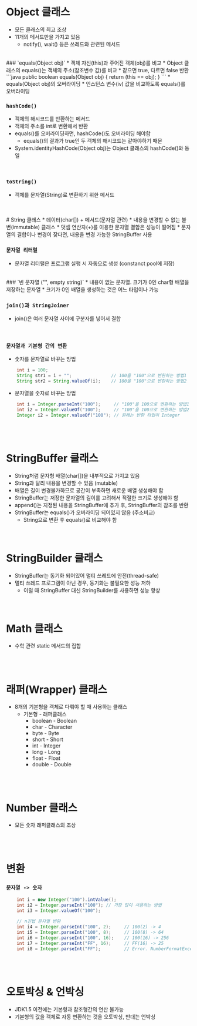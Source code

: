 # Object 클래스
* 모든 클래스의 최고 조상
* 11개의 메서드만을 가지고 있음
  * notify(), wait() 등은 쓰레드와 관련된 메서드  
<br>
### `equals(Object obj)`
* 객체 자신(this)과 주어진 객체(obj)를 비교
* Object 클래스의 equals()는 객체의 주소(참조변수 값)를 비교
* 같으면 true, 다르면 false 반환
```java
    public boolean equals(Object obj) {
        return (this == obj);
    }
```
* equals(Object obj)의 오버라이딩
  * 인스턴스 변수(iv) 값을 비교하도록 equals()를 오버라이딩  
<br/>

### `hashCode()`
* 객체의 해시코드를 반환하는 메서드
* 객체의 주소를 int로 변환해서 반환
* equals()를 오버라이딩하면, hashCode()도 오버라이딩 해야함
  * equals()의 결과가 true인 두 객체의 해시코드는 같아야하기 때문
* System.identityHashCode(Object obj)는 Object 클래스의 hashCode()와 동일  

<br/>

### `toString()`
* 객체를 문자열(String)로 변환하기 위한 메서드
<br/>
<br/>
# String 클래스
* 데이터(char[]) + 메서드(문자열 관련)
* 내용을 변경할 수 없는 불변(immutable) 클래스
* 덧셈 연산자(+)를 이용한 문자열 결합은 성능이 떨어짐
* 문자열의 결합이나 변경이 잦다면, 내용을 변경 가능한 StringBuffer 사용

### `문자열 리터럴`
* 문자열 리터럴은 프로그램 실행 시 자동으로 생성 (constanct pool에 저장)  
<br/>
### `빈 문자열 ("", empty string)`
* 내용이 없는 문자열. 크기가 0인 char형 배열을 저장하는 문자열
* 크기가 0인 배열을 생성하는 것은 어느 타입이나 가능  
 <br/>

### `join()과 StringJoiner` 
* join()은 여러 문자열 사이에 구분자를 넣어서 결합  
<br/>

### `문자열과 기본형 간의 변환`
* 숫자를 문자열로 바꾸는 방법
```java
    int i = 100;
    String str1 = i + "";               // 100을 "100"으로 변환하는 방법1
    String str2 = String.valueOf(i);    // 100을 "100"으로 변환하는 방법2
```
* 문자열을 숫자로 바꾸는 방법
```java
    int i = Integer.parseInt("100");     // "100"을 100으로 변환하는 방법1
    int i2 = Integer.valueOf("100");     // "100"을 100으로 변환하는 방법2
    Integer i2 = Integer.valueOf("100"); // 원래는 반환 타입이 Integer
```  
<br/>
<br/>

# StringBuffer 클래스
* String처럼 문자형 배열(char[])을 내부적으로 가지고 있음
* String과 달리 내용을 변경할 수 있음 (mutable)
* 배열은 길이 변경불가하므로 공간이 부족하면 새로운 배열 생성해야 함
* StringBuffer는 저장한 문자열의 길이를 고려해서 적절한 크기로 생성해야 함
* append()는 지정된 내용을 StringBuffer에 추가 후, StringBuffer의 참조를 반환
* StringBuffer는 equals()가 오버라이딩 되어있지 않음 (주소비교)
  * String으로 변환 후 equals()로 비교해야 함  
    <br/>
    <br/>

# StringBuilder 클래스
* StringBuffer는 동기화 되어있어 멀티 쓰레드에 안전(thread-safe)
* 멀티 쓰레드 프로그램이 아닌 경우, 동기화는 불필요한 성능 저하
  * 이럴 때 StringBuffer 대신 StringBuilder를 사용하면 성능 향상  
    <br/>
    <br/>

# Math 클래스
* 수학 관련 static 메서드의 집합 
 <br/>
  <br/>

# 래퍼(Wrapper) 클래스
* 8개의 기본형을 객체로 다뤄야 할 때 사용하는 클래스
  * 기본형 - 래퍼클래스
    * boolean - Boolean
    * char - Character
    * byte - Byte
    * short - Short
    * int - Integer
    * long - Long
    * float - Float
    * double - Double  

<br/>
<br/>

# Number 클래스
* 모든 숫자 래퍼클래스의 조상  
<br/>
 <br/>

# 변환
### `문자열 -> 숫자`
```java
    int i = new Integer("100").intValue();
    int i2 = Integer.parseInt("100"); // 가장 많이 사용하는 방법
    int i3 = Integer.valueOf("100");
    
    // n진법 문자열 변환
    int i4 = Integer.parseInt("100", 2);     // 100(2) -> 4
    int i5 = Integer.parseInt("100", 8);     // 100(8) -> 64
    int i6 = Integer.parseInt("100", 16);    // 100(16) -> 256 
    int i7 = Integer.parseInt("FF", 16);     // FF(16) -> 25
    int i8 = Integer.parseInt("FF");         // Error. NumberFormatException 
```  
<br/>
<br/>

# 오토박싱 & 언박싱
* JDK1.5 이전에는 기본형과 참조형간의 연산 불가능
* 기본형의 값을 객체로 자동 변환하는 것을 오토박싱, 반대는 언박싱